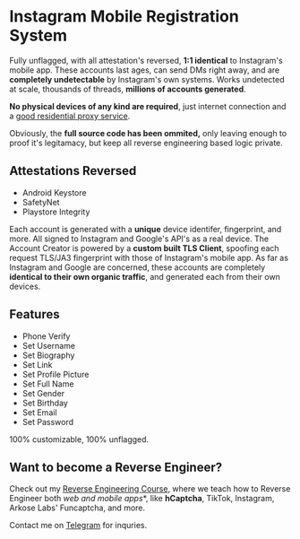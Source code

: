 # Instagram Mobile Registration System

Fully unflagged, with all attestation's reversed, **1:1 identical** to Instagram's mobile app. 
These accounts last ages, can send DMs right away, and are **completely undetectable** by Instagram's own systems. Works undetected at scale, thousands of threads, **millions of accounts generated**.

**No physical devices of any kind are required**, just internet connection and a [good residential proxy service](https://proxi.sh/).

Obviously, the **full source code has been ommited,** only leaving enough to proof it's legitamacy, but keep all reverse engineering based logic private.

## Attestations Reversed

- Android Keystore
- SafetyNet
- Playstore Integrity

Each account is generated with a **unique** device identifer, fingerprint, and more. All signed to Instagram and Google's API's as a real device. 
The Account Creator is powered by a **custom built TLS Client**, spoofing each request TLS/JA3 fingerprint with those of Instagram's mobile app.
As far as Instagram and Google are concerned, these accounts are completely **identical to their own organic traffic**, and generated each from their own devices.

## Features

- Phone Verify
- Set Username
- Set Biography
- Set Link
- Set Profile Picture
- Set Full Name
- Set Gender
- Set Birthday
- Set Email
- Set Password

100% customizable, 100% unflagged.

## Want to become a Reverse Engineer?

Check out my [Reverse Engineering Course](https://reverser-academy.com), where we teach how to Reverse Engineer both *web and mobile apps**, like **hCaptcha**, TikTok, Instagram, Arkose Labs' Funcaptcha, and more.

Contact me on [Telegram](https://t.me/f8956c44e702e1584cc1b45b7f57c488) for inquries.
